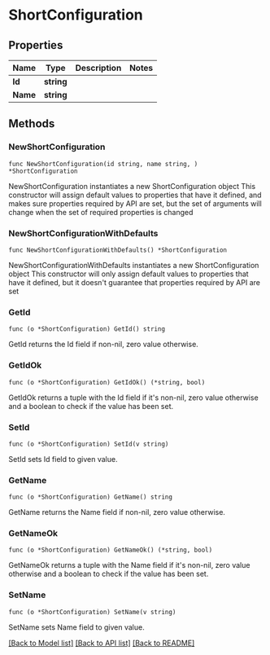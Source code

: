 # ShortConfiguration

## Properties

Name | Type | Description | Notes
------------ | ------------- | ------------- | -------------
**Id** | **string** |  | 
**Name** | **string** |  | 

## Methods

### NewShortConfiguration

`func NewShortConfiguration(id string, name string, ) *ShortConfiguration`

NewShortConfiguration instantiates a new ShortConfiguration object
This constructor will assign default values to properties that have it defined,
and makes sure properties required by API are set, but the set of arguments
will change when the set of required properties is changed

### NewShortConfigurationWithDefaults

`func NewShortConfigurationWithDefaults() *ShortConfiguration`

NewShortConfigurationWithDefaults instantiates a new ShortConfiguration object
This constructor will only assign default values to properties that have it defined,
but it doesn't guarantee that properties required by API are set

### GetId

`func (o *ShortConfiguration) GetId() string`

GetId returns the Id field if non-nil, zero value otherwise.

### GetIdOk

`func (o *ShortConfiguration) GetIdOk() (*string, bool)`

GetIdOk returns a tuple with the Id field if it's non-nil, zero value otherwise
and a boolean to check if the value has been set.

### SetId

`func (o *ShortConfiguration) SetId(v string)`

SetId sets Id field to given value.


### GetName

`func (o *ShortConfiguration) GetName() string`

GetName returns the Name field if non-nil, zero value otherwise.

### GetNameOk

`func (o *ShortConfiguration) GetNameOk() (*string, bool)`

GetNameOk returns a tuple with the Name field if it's non-nil, zero value otherwise
and a boolean to check if the value has been set.

### SetName

`func (o *ShortConfiguration) SetName(v string)`

SetName sets Name field to given value.



[[Back to Model list]](../README.md#documentation-for-models) [[Back to API list]](../README.md#documentation-for-api-endpoints) [[Back to README]](../README.md)


